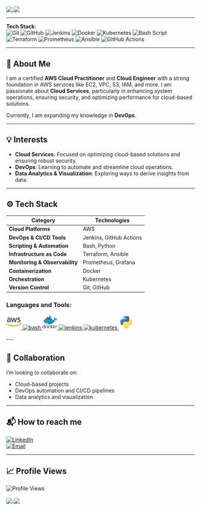 



<a href="https://github.com/shivam-tayade/github-readme-stats">
  <img height=200 align="center" src="https://github-readme-stats.vercel.app/api?username=shivam-tayade" />
</a>
<a href="https://github.com/shivam-tayade/convoychat">
  <img height=200 align="center" src="https://github-readme-stats.vercel.app/api/top-langs?username=shivam-tayade&layout=compact&langs_count=8&card_width=320" />
</a>


---

**Tech Stack**:  
![Git](https://img.shields.io/badge/git-%23F05033.svg?style=for-the-badge&logo=git&logoColor=white) ![GitHub](https://img.shields.io/badge/github-%23121011.svg?style=for-the-badge&logo=github&logoColor=white) ![Jenkins](https://img.shields.io/badge/jenkins-%232C5263.svg?style=for-the-badge&logo=jenkins&logoColor=white) ![Docker](https://img.shields.io/badge/docker-%230db7ed.svg?style=for-the-badge&logo=docker&logoColor=white) ![Kubernetes](https://img.shields.io/badge/kubernetes-%23326ce5.svg?style=for-the-badge&logo=kubernetes&logoColor=white) ![Bash Script](https://img.shields.io/badge/bash_script-%23121011.svg?style=for-the-badge&logo=gnu-bash&logoColor=white) ![Terraform](https://img.shields.io/badge/terraform-%235835CC.svg?style=for-the-badge&logo=terraform&logoColor=white) ![Prometheus](https://img.shields.io/badge/Prometheus-E6522C?style=for-the-badge&logo=Prometheus&logoColor=white) ![Ansible](https://img.shields.io/badge/ansible-%231A1918.svg?style=for-the-badge&logo=ansible&logoColor=white) ![GitHub Actions](https://img.shields.io/badge/github%20actions-%232671E5.svg?style=for-the-badge&logo=githubactions&logoColor=white)


---

## 👋 About Me
I am a certified **AWS Cloud Practitioner** and **Cloud Engineer** with a strong foundation in AWS services like EC2, VPC, S3, IAM, and more. I am passionate about **Cloud Services**, particularly in enhancing system operations, ensuring security, and optimizing performance for cloud-based solutions.

Currently, I am expanding my knowledge in **DevOps**.

---

## 💡 Interests
- **Cloud Services**: Focused on optimizing cloud-based solutions and ensuring robust security.
- **DevOps**: Learning to automate and streamline cloud operations.
- **Data Analytics & Visualization**: Exploring ways to derive insights from data.

---

## ⚙️ Tech Stack

| **Category**                   | **Technologies**                                                                                           |
|---------------------------------|------------------------------------------------------------------------------------------------------------|
| **Cloud Platforms**             | AWS                                                                                                        | 
| **DevOps & CI/CD Tools**        | Jenkins, GitHub Actions                                                                                   | 
| **Scripting & Automation**      | Bash, Python                                                                                               |
| **Infrastructure as Code**     | Terraform, Ansible                                                                                         |
| **Monitoring & Observability** | Prometheus, Grafana                                                                                       |
| **Containerization**           | Docker                                                                                                     |
| **Orchestration**              | Kubernetes                                                                                                 |
| **Version Control**            | Git, GitHub                                                                                                 |

<h3 align="left">Languages and Tools:</h3>
<p align="left"> <a href="https://aws.amazon.com" target="_blank" rel="noreferrer"> <img src="https://raw.githubusercontent.com/devicons/devicon/master/icons/amazonwebservices/amazonwebservices-original-wordmark.svg" alt="aws" width="40" height="40"/> </a> <a href="https://www.gnu.org/software/bash/" target="_blank" rel="noreferrer"> <img src="https://www.vectorlogo.zone/logos/gnu_bash/gnu_bash-icon.svg" alt="bash" width="40" height="40"/> </a> <a href="https://www.docker.com/" target="_blank" rel="noreferrer"> <img src="https://raw.githubusercontent.com/devicons/devicon/master/icons/docker/docker-original-wordmark.svg" alt="docker" width="40" height="40"/> </a> <a href="https://www.jenkins.io" target="_blank" rel="noreferrer"> <img src="https://www.vectorlogo.zone/logos/jenkins/jenkins-icon.svg" alt="jenkins" width="40" height="40"/> </a> <a href="https://kubernetes.io" target="_blank" rel="noreferrer"> <img src="https://www.vectorlogo.zone/logos/kubernetes/kubernetes-icon.svg" alt="kubernetes" width="40" height="40"/> </a> <a href="https://www.python.org" target="_blank" rel="noreferrer"> <img src="https://raw.githubusercontent.com/devicons/devicon/master/icons/python/python-original.svg" alt="python" width="40" height="40"/> </a> </p>
---

## 🤝 Collaboration

I’m looking to collaborate on:

- Cloud-based projects
- DevOps automation and CI/CD pipelines
- Data analytics and visualization

---

## 📬 How to reach me

[![LinkedIn](https://img.shields.io/badge/LinkedIn-Connect-blue)](https://www.linkedin.com/in/shivam-tayade/)  
[![Email](https://img.shields.io/badge/Email-Get%20in%20Touch-red)](mailto:tayade.shivam02@gmail.com)


---

## 📈 Profile Views
![Profile Views](https://img.shields.io/badge/Profile%20Views-37-blue)


<a href="https://www.linkedin.com/in/shivam-tayade">
  <img height="30" align="center" src="https://img.shields.io/badge/LinkedIn-Connect-blue" />
</a>
<a href="mailto:tayade.shivam02@gmail.com">
  <img height="30" align="center" src="https://img.shields.io/badge/Email-Get%20in%20Touch-red" />
</a>


